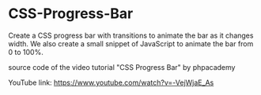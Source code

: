 # CSS-Progress-Bar
Create a CSS progress bar with transitions to animate the bar as it changes width. We also create a small snippet of JavaScript to animate the bar from 0 to 100%.

source code of the video tutorial "CSS Progress Bar" by phpacademy

YouTube link:
https://www.youtube.com/watch?v=-VejWjaE_As
